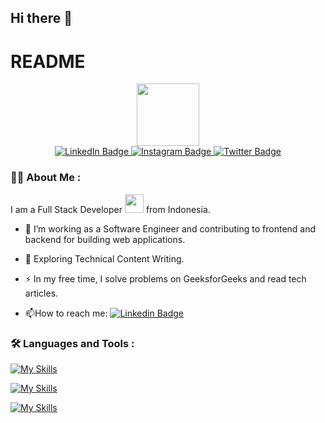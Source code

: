 ## Hi there 👋
# README

<div id="header" align="center">
  <img src="https://media.giphy.com/media/M9gbBd9nbDrOTu1Mqx/giphy.gif" width="100"/>
</div>
<div id="badges" align="center">
  <a href="https://www.linkedin.com/in/taufiqurrahman-taufiq-909242224/">
    <img src="https://img.shields.io/badge/LinkedIn-blue?style=for-the-badge&logo=linkedin&logoColor=white" alt="LinkedIn Badge"/>
  </a>
  <a href="https://www.instagram.com/taufiqurrahman_022/">
    <img src="https://img.shields.io/badge/YouTube-red?style=for-the-badge&logo=instagram&logoColor=white" alt="Instagram Badge"/>
  </a>
  <a href="https://www.facebook.com/taufiqurrahman_022/">
    <img src="https://img.shields.io/badge/Twitter-blue?style=for-the-badge&logo=facebook&logoColor=white" alt="Twitter Badge"/>
  </a>
</div>

### :woman_technologist: About Me :
I am a Full Stack Developer <img src="https://media.giphy.com/media/WUlplcMpOCEmTGBtBW/giphy.gif" width="30"> from Indonesia.

- :telescope: I’m working as a Software Engineer and contributing to frontend and backend for building web applications.

- :seedling: Exploring Technical Content Writing.

- :zap: In my free time, I solve problems on GeeksforGeeks and read tech articles.

- :mailbox:How to reach me: [![Linkedin Badge](https://img.shields.io/badge/-kakbar-blue?style=flat&logo=Linkedin&logoColor=white)](your-linkedin-url)

### :hammer_and_wrench: Languages and Tools :

[![My Skills](https://skillicons.dev/icons?i=html,css,js,php,laravel,react,bootstrap,mysql,postgres,vue,flutter,figma)](https://skillicons.dev)

[![My Skills](https://skillicons.dev/icons?i=vscode,git,github,jquery)](https://skillicons.dev)

[![My Skills](https://skillicons.dev/icons?i=notion,ps,ai)](https://skillicons.dev)


<!--
**taufiqurrahmantaufiqq/taufiqurrahmantaufiqq** is a ✨ _special_ ✨ repository because its `README.md` (this file) appears on your GitHub profile.

Here are some ideas to get you started:

- 🔭 I’m currently working on ...
- 🌱 I’m currently learning ...
- 👯 I’m looking to collaborate on ...
- 🤔 I’m looking for help with ...
- 💬 Ask me about ...
- 📫 How to reach me: ...
- 😄 Pronouns: ...
- ⚡ Fun fact: ...
-->
